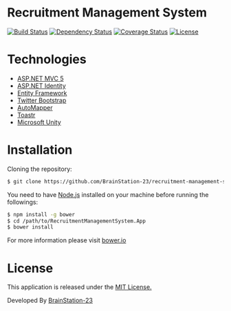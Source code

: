 # Recruitment Management System

[![Build Status](https://travis-ci.org/BrainStation-23/recruitment-management-system.svg)](https://travis-ci.org/BrainStation-23/recruitment-management-system)
[![Dependency Status](https://www.versioneye.com/user/projects/561946aca193340f320004b1/badge.svg?style=flat)](https://www.versioneye.com/user/projects/561946aca193340f320004b1)
[![Coverage Status](https://coveralls.io/repos/BrainStation-23/recruitment-management-system/badge.svg?branch=master&service=github)](https://coveralls.io/github/BrainStation-23/recruitment-management-system?branch=master)
[![License](https://img.shields.io/badge/license-MIT-lightgray.svg)](http://opensource.org/licenses/MIT)

# Technologies

* [ASP.NET MVC 5](http://www.asp.net/mvc)
* [ASP.NET Identity](http://www.asp.net/identity)
* [Entity Framework](http://www.asp.net/entity-framework)
* [Twitter Bootstrap](http://getbootstrap.com/)
* [AutoMapper](http://automapper.org/)
* [Toastr](http://codeseven.github.io/toastr/)
* [Microsoft Unity](http://unity.codeplex.com/)

# Installation

Cloning the repository:

```bash
$ git clone https://github.com/BrainStation-23/recruitment-management-system.git
```

You need to have [Node.js](https://nodejs.org/en/) installed on your machine before running the followings:

```bash
$ npm install -g bower
$ cd /path/to/RecruitmentManagementSystem.App
$ bower install
```
For more information please visit [bower.io](http://bower.io/)

# License

This application is released under the [MIT License.](http://www.opensource.org/licenses/MIT)

Developed By [BrainStation-23](http://brainstation-23.com/)